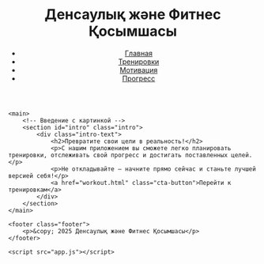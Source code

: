 <!DOCTYPE html>
<html lang="ru">
<head>
    <meta charset="UTF-8">
    <meta name="viewport" content="width=device-width, initial-scale=1.0">
    <title>Денсаулық және Фитнес Қосымшасы</title>
    <link rel="stylesheet" href="styles.css">
</head>
<body>
    <header class="header">
        <h1>Денсаулық және Фитнес Қосымшасы</h1>
        <nav>
            <ul>
                <li><a href="index.html">Главная</a></li>
                <li><a href="workout.html">Тренировки</a></li>
                <li><a href="motivational.html">Мотивация</a></li>
                <li><a href="progress.html">Прогресс</a></li>
            </ul>
        </nav>
    </header>

    <main>
        <!-- Введение с картинкой -->
        <section id="intro" class="intro">
            <div class="intro-text">
                <h2>Превратите свои цели в реальность!</h2>
                <p>С нашим приложением вы сможете легко планировать тренировки, отслеживать свой прогресс и достигать поставленных целей.</p>
                <p>Не откладывайте — начните прямо сейчас и станьте лучшей версией себя!</p>
                <a href="workout.html" class="cta-button">Перейти к тренировкам</a>
            </div>
        </section>
    </main>

    <footer class="footer">
        <p>&copy; 2025 Денсаулық және Фитнес Қосымшасы</p>
    </footer>

    <script src="app.js"></script>
</body>
</html>

